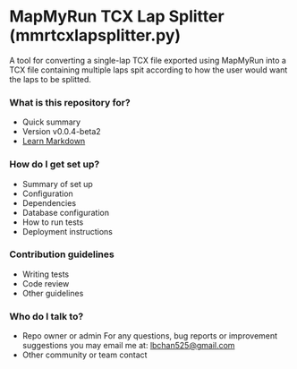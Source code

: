 # MapMyRun TCX Lap Splitter (mmrtcxlapsplitter.py) #

A tool for converting a single-lap TCX file exported using MapMyRun into a TCX file containing multiple laps spit according to how the user would want
the laps to be splitted.

### What is this repository for? ###

* Quick summary
* Version
v0.0.4-beta2
* [Learn Markdown](https://bitbucket.org/tutorials/markdowndemo)

### How do I get set up? ###

* Summary of set up
* Configuration
* Dependencies
* Database configuration
* How to run tests
* Deployment instructions

### Contribution guidelines ###

* Writing tests
* Code review
* Other guidelines

### Who do I talk to? ###

* Repo owner or admin
For any questions, bug reports or improvement suggestions you may email me at: lbchan525@gmail.com
* Other community or team contact